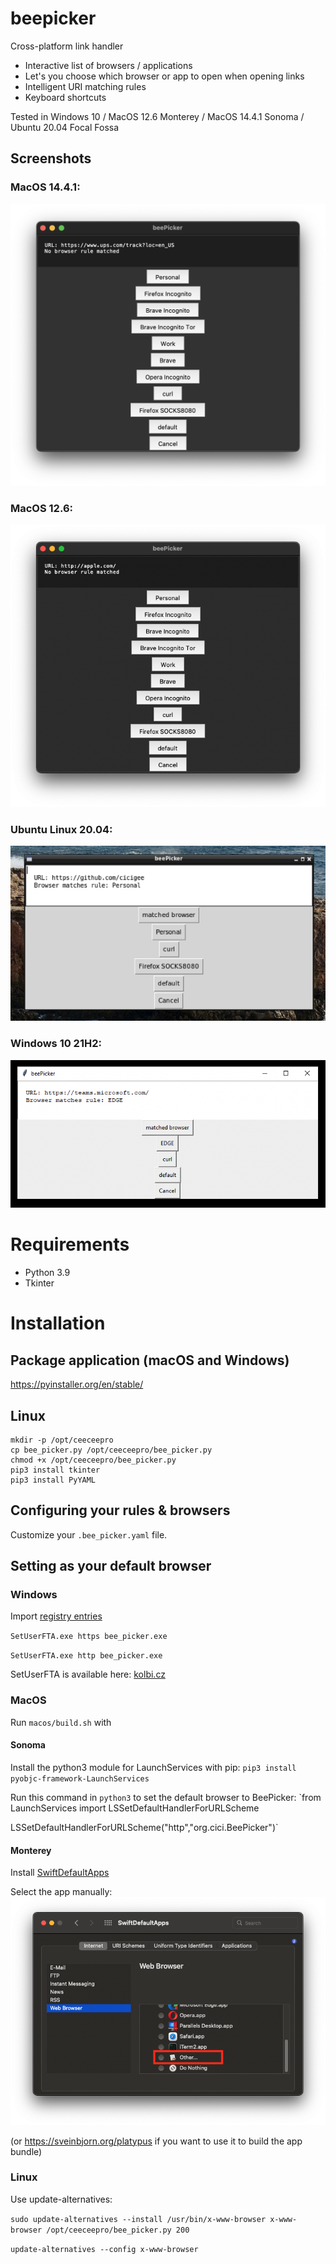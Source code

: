 # beepicker
Cross-platform link handler

- Interactive list of browsers / applications
- Let's you choose which browser or app to open when opening links
- Intelligent URI matching rules
- Keyboard shortcuts

Tested in Windows 10 / MacOS 12.6 Monterey / MacOS 14.4.1 Sonoma / Ubuntu 20.04 Focal Fossa

## Screenshots

### MacOS 14.4.1:

![image](screenshot_macos14.png)

### MacOS 12.6:

![image](screenshot_macos12.png)

### Ubuntu Linux 20.04:

![image](screenshot_linux.png)

### Windows 10 21H2:

![image](screenshot_windows.png)


# Requirements
- Python 3.9
- Tkinter

# Installation

## Package application (macOS and Windows)

https://pyinstaller.org/en/stable/

## Linux
```
mkdir -p /opt/ceeceepro
cp bee_picker.py /opt/ceeceepro/bee_picker.py
chmod +x /opt/ceeceepro/bee_picker.py
pip3 install tkinter
pip3 install PyYAML
```

## Configuring your rules & browsers

Customize your `.bee_picker.yaml` file.

## Setting as your default browser

### Windows
Import [registry entries](/windows/app_registration.reg)

`SetUserFTA.exe https bee_picker.exe`

`SetUserFTA.exe http bee_picker.exe`

SetUserFTA is available here: [kolbi.cz](https://kolbi.cz/blog/2017/10/25/setuserfta-userchoice-hash-defeated-set-file-type-associations-per-user/)

### MacOS

Run `macos/build.sh` with

#### Sonoma

Install the python3 module for LaunchServices with pip:
`pip3 install pyobjc-framework-LaunchServices`

Run this command in `python3` to set the default browser to BeePicker:
`from LaunchServices import LSSetDefaultHandlerForURLScheme

LSSetDefaultHandlerForURLScheme("http","org.cici.BeePicker")`

#### Monterey

Install [SwiftDefaultApps](https://github.com/Lord-Kamina/SwiftDefaultApps)

Select the app manually:
![image](screenshot_swiftdefaultapps.png)

(or https://sveinbjorn.org/platypus if you want to use it to build the app bundle)

### Linux
Use update-alternatives:

`sudo update-alternatives --install /usr/bin/x-www-browser x-www-browser /opt/ceeceepro/bee_picker.py 200`

`update-alternatives --config x-www-browser`
